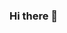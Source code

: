 ### Hi there 👋

<!--
**peachisai/peachisai** is a ✨ _special_ ✨ repository because its `README.md` (this file) appears on your GitHub profile.

Here are some ideas to get you started:

- 🌱 I’m currently learning open source project about APM,which is abbreviation of `application performance monitoring`, such as skywalking,opentelemetry,datadog.
- 👯 I’m looking to collaborate on add ability of skywalking for receiving the data from datadog java agent.
-->
